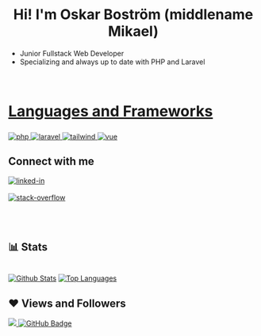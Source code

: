 <h1 align ="center">Hi! I'm Oskar Boström (middlename Mikael)</h1>

<div align = "left" width = 50%>
<ul>
<li>Junior Fullstack Web Developer</li>
<li>Specializing and always up to date with PHP and Laravel</li>
<ul>
</div>

<br>
<h2 style="font-size:30px" align ="left" width = 100%><u>Languages and Frameworks</u></h2>
<a href="https://php.net" target="_blank"> <img src="https://img.shields.io/badge/php-%23777BB4.svg?style=for-the-badge&logo=php&logoColor=white" alt="php"/> </a> 
<a href="https://www.laravel.com/" target="_blank"> <img src="https://img.shields.io/badge/laravel-%23FF2D20.svg?style=for-the-badge&logo=laravel&logoColor=white" alt="laravel"/> </a> 
<a href="https://tailwindcss.com/" target="_blank"> <img src="https://img.shields.io/badge/Tailwind_CSS-38B2AC?style=for-the-badge&logo=tailwind-css&logoColor=white" alt="tailwind"" /> </a>
 <a href="https://vuejs.org/" target="_blank"> <img src="https://img.shields.io/badge/vuejs-%2335495e.svg?style=for-the-badge&logo=vuedotjs&logoColor=%234FC08De" alt="vue"" /> </a>

<br>
<div>
<h2  > Connect with me</h2>

[<img align="top" alt="linked-in" src="https://img.shields.io/badge/linkedin-%230077B5.svg?&style=for-the-badge&logo=linkedin&logoColor=white" />](https://www.linkedin.com/in/oskar-bostr%C3%B6m-6462b81b5/)
<br>  
[<img align="top" alt="stack-overflow" src="https://img.shields.io/badge/stack%20overflow-FE7A16?logo=stack-overflow&logoColor=white&style=for-the-badge" />](https://stackoverflow.com/users/15040689/oskar-mikael)
<br>   

</div>
 <br>
 <br>

## 📊 Stats

<br/>
    <a href="https://github.com/oskar-mikael/github-readme-stats"><img alt="Github Stats" src="https://github-readme-stats.vercel.app/api?username=oskar-mikael&show_icons=true&count_private=true&theme=react&hide_border=true&bg_color=0D1117" /></a>
  <a href="https://github.com/oskar-mikael/github-readme-stats"><img alt="Top Languages" src="https://github-readme-stats.vercel.app/api/top-langs/?username=oskar-mikael&langs_count=8&count_private=true&layout=compact&theme=react&hide_border=true&bg_color=0D1117" /></a>
  <br/>

## ❤ Views and Followers

<a href="https://github.com/Meghna-DAS/github-profile-views-counter">
    <img src="https://komarev.com/ghpvc/?username=oskar-mikael">
</a>
<a href="https://github.com/oskar-mikael?tab=followers"><img src="https://img.shields.io/github/followers/oskar-mikael?label=Followers&style=social" alt="GitHub Badge"></a>

